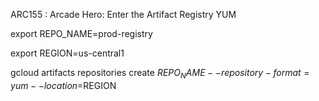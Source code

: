 ARC155 :  Arcade Hero: Enter the Artifact Registry YUM 

export REPO_NAME=prod-registry

export REGION=us-central1

gcloud artifacts repositories create $REPO_NAME --repository-format=yum --location=$REGION
